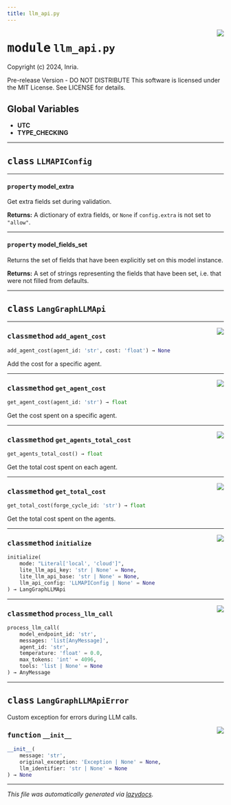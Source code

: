 ```yaml
---
title: llm_api.py
---
```

<!-- markdownlint-disable -->

<a href="../../../../../../ebiose/backends/langgraph/llm_api.py#L0"><img align="right" style="float:right;" src="https://img.shields.io/badge/-source-cccccc?style=flat-square"></a>

# <kbd>module</kbd> `llm_api.py`
Copyright (c) 2024, Inria. 

Pre-release Version - DO NOT DISTRIBUTE This software is licensed under the MIT License. See LICENSE for details. 

**Global Variables**
---------------
- **UTC**
- **TYPE_CHECKING**


---

## <kbd>class</kbd> `LLMAPIConfig`





---

#### <kbd>property</kbd> model_extra

Get extra fields set during validation. 



**Returns:**
  A dictionary of extra fields, or `None` if `config.extra` is not set to `"allow"`. 

---

#### <kbd>property</kbd> model_fields_set

Returns the set of fields that have been explicitly set on this model instance. 



**Returns:**
  A set of strings representing the fields that have been set,  i.e. that were not filled from defaults. 




---

## <kbd>class</kbd> `LangGraphLLMApi`







---

<a href="../../../../../../ebiose/backends/langgraph/llm_api.py#L105"><img align="right" style="float:right;" src="https://img.shields.io/badge/-source-cccccc?style=flat-square"></a>

### <kbd>classmethod</kbd> `add_agent_cost`

```python
add_agent_cost(agent_id: 'str', cost: 'float') → None
```

Add the cost for a specific agent. 

---

<a href="../../../../../../ebiose/backends/langgraph/llm_api.py#L113"><img align="right" style="float:right;" src="https://img.shields.io/badge/-source-cccccc?style=flat-square"></a>

### <kbd>classmethod</kbd> `get_agent_cost`

```python
get_agent_cost(agent_id: 'str') → float
```

Get the cost spent on a specific agent. 

---

<a href="../../../../../../ebiose/backends/langgraph/llm_api.py#L92"><img align="right" style="float:right;" src="https://img.shields.io/badge/-source-cccccc?style=flat-square"></a>

### <kbd>classmethod</kbd> `get_agents_total_cost`

```python
get_agents_total_cost() → float
```

Get the total cost spent on each agent. 

---

<a href="../../../../../../ebiose/backends/langgraph/llm_api.py#L97"><img align="right" style="float:right;" src="https://img.shields.io/badge/-source-cccccc?style=flat-square"></a>

### <kbd>classmethod</kbd> `get_total_cost`

```python
get_total_cost(forge_cycle_id: 'str') → float
```

Get the total cost spent on the agents. 

---

<a href="../../../../../../ebi.ose/backends/langgraph/llm_api.py#L68"><img align="right" style="float:right;" src="https://img.shields.io/badge/-source-cccccc?style=flat-square"></a>

### <kbd>classmethod</kbd> `initialize`

```python
initialize(
    mode: "Literal['local', 'cloud']",
    lite_llm_api_key: 'str | None' = None,
    lite_llm_api_base: 'str | None' = None,
    llm_api_config: 'LLMAPIConfig | None' = None
) → LangGraphLLMApi
```





---

<a href="../../../../../../ebiose/backends/langgraph/llm_api.py#L282"><img align="right" style="float:right;" src="https://img.shields.io/badge/-source-cccccc?style=flat-square"></a>

### <kbd>classmethod</kbd> `process_llm_call`

```python
process_llm_call(
    model_endpoint_id: 'str',
    messages: 'list[AnyMessage]',
    agent_id: 'str',
    temperature: 'float' = 0.0,
    max_tokens: 'int' = 4096,
    tools: 'list | None' = None
) → AnyMessage
```






---

## <kbd>class</kbd> `LangGraphLLMApiError`
Custom exception for errors during LLM calls. 

<a href="../../../../../../ebiose/backends/langgraph/llm_api.py#L37"><img align="right" style="float:right;" src="https://img.shields.io/badge/-source-cccccc?style=flat-square"></a>

### <kbd>function</kbd> `__init__`

```python
__init__(
    message: 'str',
    original_exception: 'Exception | None' = None,
    llm_identifier: 'str | None' = None
) → None
```











---

_This file was automatically generated via [lazydocs](https://github.com/ml-tooling/lazydocs)._
